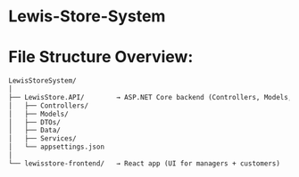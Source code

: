 # Lewis-Store-System

<h1> File Structure Overview: </h1>

```txt
LewisStoreSystem/
│
├── LewisStore.API/        → ASP.NET Core backend (Controllers, Models, Repos)
│   ├── Controllers/
│   ├── Models/
│   ├── DTOs/
│   ├── Data/
│   ├── Services/
│   └── appsettings.json
│
└── lewisstore-frontend/   → React app (UI for managers + customers)

```
